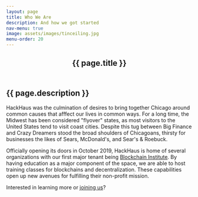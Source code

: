```yaml
---
layout: page
title: Who We Are
description: And how we got started
nav-menu: true
image: assets/images/tinceiling.jpg
menu-order: 20
---
```


<!-- Main -->
<div id="main" class="alt">

<!-- One -->
<section id="one">
	<div class="inner">
		<header class="major">
			<h1>{{ page.title }}</h1>
		</header>

<!-- Content -->
<h2 id="content">{{ page.description }}</h2>

<p>
    HackHaus was the culmination of desires to bring together Chicago around common causes that afffect our lives in common ways. For a long time, the Midwest has been considered "flyover" states, as most visitors to the United States tend to visit coast cities. Despite this tug between Big Finance and Crazy Dreamers stood the broad shoulders of Chicagoans, thirsty for businesses the likes of Sears, McDonald's, and Sear's &amp; Roebuck.
</p>
<p>
    Officially opening its doors in October 2019, HackHaus is home of several organizations with our first major tenant being <a href="https://weteachblockchain.org" alt="Blockchain Institute">Blockchain Institute</a>. By having education as a major component of the space, we are able to host training classes for blockchains and decentralization. These capabilities open up new avenues for fulfilling their non-profit mission.
</p>
<p>
    Interested in learning more or <a href="/how.html">joining us</a>?
</p>


</div>
</section>

</div>
